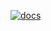[![docs](https://github.com/user-attachments/assets/1acbf22f-51c3-496e-92ac-36a88f771dc4)](https://jetenginex.github.io/docs/)
